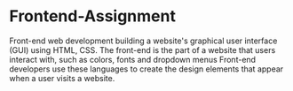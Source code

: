 # Frontend-Assignment
Front-end web development building a website's graphical user interface (GUI) using HTML, CSS. The front-end is the part of a website that users interact with, such as colors, fonts and dropdown menus Front-end developers use these languages to create the design elements that appear when a user visits a website.
